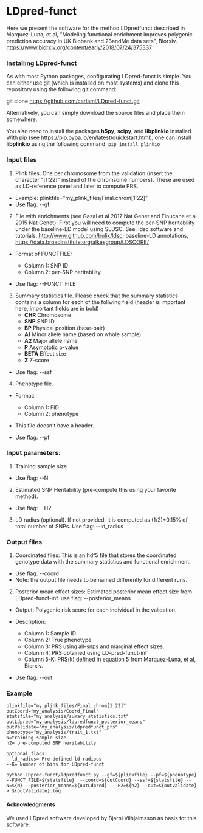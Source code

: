 # LDpred-funct
Here we present the software for the method LDpredfunct described in Marquez-Luna, et al, "Modeling functional enrichment improves polygenic prediction accuracy in UK Biobank and 23andMe data sets", Biorxiv. https://www.biorxiv.org/content/early/2018/07/24/375337 

### Installing LDpred-funct

As with most Python packages, configurating LDpred-funct is simple. You can either use git (which is installed on most systems) and clone this repository using the following git command:

git clone https://github.com/carlaml/LDpred-funct.git

Alternatively, you can simply download the source files and place them somewhere.

You also need to install the packages **h5py**, **scipy**, and **libplinkio** installed. With pip (see https://pip.pypa.io/en/latest/quickstart.html), one can install **libplinkio** using the following command: ```pip install plinkio```


### Input files

1. Plink files. One per chromosome from the validation (insert the character "[1:22]" instead of the chromsome numbers). These are used as LD-reference panel and later to compute PRS.

  - Example: plinkfile="my_plink_files/Final.chrom[1:22]"
  - Use flag: --gf

2. File with enrichments (see Gazal et al 2017 Nat Genet and Finucane et al 2015 Nat Genet).
First you will need to compute the per-SNP heritability under the baseline-LD model using SLDSC.
See: ldsc software and tutorials, http://www.github.com/bulik/ldsc; baseline-LD annotations, https://data.broadinstitute.org/alkesgroup/LDSCORE/
  - Format of FUNCTFILE:
    - Column 1: SNP ID
    - Column 2: per-SNP heritability

  - Use flag: --FUNCT_FILE

3. Summary statistics file. Please check that the summary statistics contains a column for each of the follwing field (header is important here, important fields are in bold)
    - **CHR**   Chromosome
    - **SNP**   SNP ID
    - **BP**    Physical position (base-pair)
    - **A1**    Minor allele name (based on whole sample) 
    - **A2**    Major allele name 
    - **P**     Asymptotic p-value  
    - **BETA**  Effect size
    - **Z**     Z-score 

  - Use flag: --ssf

4. Phenotype file.
  - Format:
    - Column 1: FID
    - Column 2: phenotype
  - This file doesn't have a header.

  - Use flag: --pf


### Input parameters:
1. Training sample size. 
  - Use flag: --N
2. Estimated SNP Heritability (pre-compute this using your favorite method). 
  - Use flag: --H2
3. LD radius (optional). If not provided, it is computed as (1/2)*0.15% of total number of SNPs.  Use flag: --ld_radius

### Output files
1. Coordinated files: This is an hdf5 file that stores the coordinated genotype data with the summary statistics and functional enrichment.
  - Use flag: --coord
  - Note: the output file needs to be named differently for different runs.
2. Posterior mean effect sizes: Estimated posterior mean effect size from LDpred-funct-inf.
use flag: --posterior_means
  - Output: Polygenic risk score for each individual in the validation. 
  - Description:
    - Column 1: Sample ID
    - Column 2: True phenotype
    - Column 3: PRS using all-snps and marginal effect sizes.
    - Colunm 4: PRS obtained using LD-pred-funct-inf
    - Column 5-K: PRS(k) defined in equation 5 from Marquez-Luna, et al, Biorxiv.

  - Use flag: --out
  
### Example
```
plinkfile="my_plink_files/Final.chrom[1:22]"
outCoord="my_analysis/Coord_Final"
statsfile="my_analysis/sumary_statistics.txt"
outLdpred="my_analysis/ldpredfunct_posterior_means"
outValidate="my_analysis/ldpredfunct_prs"
phenotype="my_analysis/trait_1.txt"
N=training sample size
h2= pre-computed SNP heritability

optional flags:
--ld_radius= Pre-defined ld-radious
--K= Number of bins for LDpred-funct

python LDpred-funct/ldpredfunct.py --gf=${plinkfile} --pf=${phenotype} --FUNCT_FILE=${statsfile}  --coord=${outCoord} --ssf=${statsfile} --N=${N} --posterior_means=${outLdpred}  --H2=${h2} --out=${outValidate} > ${outValidate}.log
```

#### Acknowledgments
We used LDpred software developed by Bjarni Vilhjalmsson as basis fot this software.
